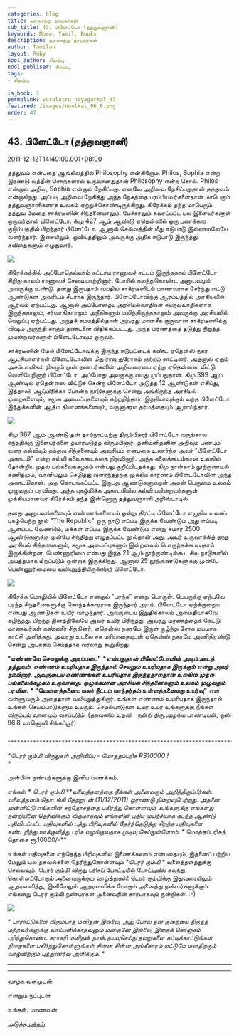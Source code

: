 ```yaml
---
categories: blog
title: வரலாற்று நாயகர்கள்
sub_title: 43. பிளேட்டோ (தத்துவஞானி)
keywords: More, Tamil, Books
description: வரலாற்று நாயகர்கள்
author: Tamilan
layout: Ruby
nool_author: சிலம்பு
nool_publiser: சிலம்பு
tags:
- சிலம்பு

is_book: 1
permalink: varalatru_nayagarkal_47
featured: /images/noolkal_96_6.png
order: 47
---
```



## 43. பிளேட்டோ (தத்துவஞானி)

2011-12-12T14:49:00.001+08:00

தத்துவம் என்பதை ஆங்கிலத்தில் Philosophy என்கிறோம். Philos, Sophia என்ற இரண்டு லத்தீன் சொற்களால் உருவானதுதான் Philosophy என்ற சொல். Philos என்றால் அறிவு, Sophia என்றால் நேசிப்பது. எனவே அறிவை நேசிப்பதுதான் தத்துவம் என்றாகிறது. அப்படி அறிவை நேசித்து அந்த நேசத்தை பரப்பியவர்களைதான் மாபெரும் தத்துவஞானிகளாக உலகம் ஏற்றுக்கொண்டிருக்கிறது. கிரேக்கம் தந்த மாபெரும் தத்துவ மேதை சாக்ரடீஸின் சிந்தனையாலும், பேச்சாலும் கவரப்பட்ட பல இளையர்களுள் ஒருவர்தான் பிளேட்டோ. கிமு 427 ஆம் ஆண்டு ஏதென்ஸில் ஒரு பணக்கார குடும்பத்தில் பிறந்தார் பிளேட்டோ. ஆனால் செல்வத்தின் மீது ஈடுபாடு இல்லாமலேயே வளர்ந்தார். இசையிலும், ஓவியத்திலும் அவருக்கு அதிக ஈடுபாடு இருந்தது. கவிதைகளும் எழுதுவார்.

![](http://2.bp.blogspot.com/-4dnajRfB36Q/TuWRSnCsCzI/AAAAAAAABCE/emSU9oYBbGQ/s1600/Plato_257.jpg)

கிரேக்கத்தில் அப்போதெல்லாம் கட்டாய ராணுவச் சட்டம் இருந்ததால் பிளேட்டோ சிறிது காலம் ராணுவச் சேவையாற்றினார். போரில் கலந்துகொண்ட அனுபவமும் அவருக்கு உண்டு. தனது இருபதாம் வயதில் சாக்ரடீஸிடம் மாணவராக சேர்ந்து எட்டு ஆண்டுகள் அவரிடம் சீடராக இருந்தார். பிளேட்டோவிற்கு ஆரம்பத்தில் அரசியலில் ஆர்வம் ஏற்பட்டது. ஆனால் அப்போதைய அரசியல்வாதிகள் சுயநலவாதிகளாக இருந்ததாலும், சர்வாதிகாரமும் அநீதிகளும் மலிந்திருந்ததாலும் அவருக்கு அரசியலில் வெறுப்பு ஏற்பட்டது. அந்தச் சமயத்தில்தான் அவரது மானசீக குருவான சாக்ரடீஸூக்கு விஷம் அருந்தி சாகும் தண்டனை விதிக்கப்பட்டது. அந்த மரணத்தை தடுத்து நிறுத்த முயன்றவர்களுள் பிளேட்டோவும் ஒருவர்.

சாக்ரடீஸின் மேல் பிளேட்டோவுக்கு இருந்த ஈடுபட்டைக் கண்ட ஏதென்ஸ் நகர ஆட்சியாளர்கள் பிளேட்டோவின் மீது ராஜ துரோகம் குற்றம் சாட்டினர். அதனால் ஏதும் அசம்பாவிதம் நிகழும் முன் நண்பர்களின் அறிவுரையை ஏற்று ஏதென்ஸை விட்டு வெளியேறினார் பிளேட்டோ. அப்போது அவருக்கு வயது முப்பதுதான். கிமு 399 ஆம் ஆண்டில் ஏதென்ஸை விட்டுச் சென்ற பிளேட்டோ அடுத்த 12 ஆண்டுகள் எகிப்து, இத்தாலி, ஆப்பிரிக்கா போன்ற நாடுகளுக்கு சென்று அங்கிருந்த அரசியல் முறைகளையும், சமூக அமைப்புகளையும் கற்றறிந்தார். இந்தியாவுக்கும் வந்த பிளேட்டோ இந்துக்களின் ஆத்ம தியானங்களையும், வருனாசரம தர்மத்தையும் ஆராய்ந்தார்.

![](http://3.bp.blogspot.com/-fqaWB1PoHmA/TuWRp19h8tI/AAAAAAAABCU/40br2BRE6CI/s320/Plato_258.jpg)

கிமு 387 ஆம் ஆண்டு தன் தாய்நாட்டிற்கு திரும்பினார் பிளேட்டோ வருங்கால சந்ததிக்கு இளையர்களை தயார்படுத்த விரும்பினார். தனிமனிதனின் அறிவும் பண்பும் வளர கல்வியும் தத்துவ சிந்தனையும் அவசியம் என்பதை உணர்ந்த அவர் "பிளேட்டோ அகாடமி" என்ற கல்வி கலைக்கூடத்தை நிறுவினார். அந்த கலைக்கூடம்தான் உலகில் தோன்றிய முதல் பல்கலைக்கழகம் என்பது குறிப்பிடதக்கது. கிமு நான்காம் நூற்றாண்டில் கணிதமும், வானியலும் செழித்து வளர்ந்ததற்கு முக்கிய காரணம் பிளேட்டோவின் அந்த அகாடமிதான். அது தொடங்கப்பட்ட இருபது ஆண்டுகளுக்குள் அதன் பெருமை உலகம் முழுவதும் பரவியது. அந்த புகழ்மிக்க அகாடமியில் கல்வி பயின்றவர்களுள் முக்கியமானவர் கிரேக்கம் தந்த இன்னொரு தத்துவஞானி அரிஸ்டாடில்.

தனது அனுபவங்களையும் எண்ணங்களையும் ஒன்று திரட்டி பிளேட்டோ எழுதிய உலகப் புகழ்பெற்ற நூல் "The Republic" ஒரு நாடு எப்படி இருக்க வேண்டும் அது எப்படி ஆளப்பட வேண்டும், மக்கள் எப்படி இருக்க வேண்டும் என்று சுமார் 2500 ஆண்டுகளுக்கு முன்பே சிந்தித்து எழுதப்பட்ட நூல்தான் அது. அவர் உருவாக்கித் தந்த அரசியல் சித்தாங்களும், சமூக அமைப்புகளும் இன்றளவும் பொருந்தக்கூடியதாய் இருக்கின்றன. பெண்ணுரிமை என்பது இந்த 21 ஆம் நூற்றாண்டில்கூட சில நாடுகளில் அபத்தமாக மீறப்படும் ஒன்றாக இருக்கிறது. ஆனால் 25 நூற்றாண்டுகளுக்கு முன்பே பெண்ணுரிமையை வலியுறுத்தியிருக்கிறார் பிளேட்டோ.

![](http://3.bp.blogspot.com/-fImQT9P7Wb8/TuWRhO4HeMI/AAAAAAAABCM/qsZa-2mPrG4/s320/Plato_834.jpg)

கிரேக்க மொழியில் பிளேட்டோ என்றால் "பரந்த" என்று பொருள். பெயருக்கு ஏற்பவே பரந்த சிந்தனைகளுக்கு சொந்தக்காரராக இருந்தார் அவர். பிளேட்டோ ஏற்க்குறைய என்பது ஆண்டுகள் உயிர் வாழ்ந்தார். அவருடைய இறுதிக்காலம் அமைதியாகவே கழிந்தது. பிறந்த தினத்திலேயே அவர் உயிர் பிரிந்தது. அவரது மரணத்தைக் கேட்டு மாணவர்கள் கண்ணீர் சிந்தினர். ஏதென்ஸ் நகரமே இருள் சூழ்ந்து சோக மயமாக காட்சி அளித்தது. அவரது உடலை சக மரியாதையுடன் ஏதென்ஸ் நகரமே அணிதிரண்டு சென்று அடக்கம் செய்ததாக வரலாறு கூறுகிறது.

**"எண்ணமே செயலுக்கு அடிப்படை" _*என்பதுதான் பிளேட்டோவின் அடிப்படைத் தத்துவம். எண்ணம் உயரியதாக இருந்தால் செயலும் உயரியதாக இருக்கும் என்று அவர் நம்பினார். அவருடைய எண்ணங்கள் உயரியதாக இருந்ததால்தான் உலகின் முதல் பல்கலைக்கழகம் உருவானது. ஒழுக்கமான அரசியல் சிந்தனைகளும் உலகம் முழுவதும் பரவின. *_ "வெள்ளத்தனைய மலர் நீட்டம் மாந்தர்தம் உள்ளத்தனையது உயர்வு"** என வள்ளுவரும் அதைதான் வலியுறுத்துகிறார். உங்கள் எண்ணம் உயரியதாக இருந்தால் உங்கள் செயல்பாடுகளும் உயரும். செயல்பாடுகள் உயர உயர உங்களுக்கு நீங்கள் விரும்பும் வானமும் வசப்படும். (தகவலில் உதவி - நன்றி திரு.அழகிய பாண்டியன், ஒலி 96.8 வானொலி சிங்கப்பூர்)

    
    
         *****************************************************************************
    

_*டெரர் கும்மி விருதுகள் அறிவிப்பு - மொத்தப்பரிசு RS10000 !  
*_

அன்பின் நண்பர்களுக்கு இனிய வணக்கம்,

எங்கள் _* டெரர் கும்மி **வலைத்தளத்தை நீங்கள் அனைவரும் அறிந்திருப்பீர்கள். வலைத்தளம் தொடங்கி நேற்றுடன் (11/12/2011) ஓராண்டு நிறைவுபெற்றது. அதனை முன்னிட்டு எங்களின் சந்தோசத்தை பகிர்ந்து கொள்ளவும், உங்களுக்கு எங்களது நன்றியினை தெரிவிக்கும் விதமாகவும் எங்களின் புதிய முயற்சியாக கடந்த ஆண்டு பதிவிடப்பட்ட பதிவுகளில் பத்து பிரிவுகளில் தேர்ந்தெடுத்து சிறந்த பதிவுகளை கண்டறிந்து ஊக்குவித்து பரிசு வழங்குவதாக முடிவு செய்துள்ளோம். *_ மொத்தப்பரிசுத் தொகை ரூ.10000/-**

உங்கள் பதிவுகளை எந்தெந்த பிரிவுகளில் இணைக்கலாம் என்பதையும், இதனைப் பற்றிய மேலும் பல தகவல்களை தெரிந்துகொள்ளவும் _*டெரர் கும்மி *_ வலைத்தளத்துக்கு செல்லவும். டெரர் கும்மி விருது பரிசுப் போட்டியில் போட்டியில் கலந்து கொள்ளப்போகும் அனைவருக்கும் வாழ்த்துகள்! டெரர் கும்மிக்கு இதுவரையிலும் ஆதரவளித்து, இனிமேலும் ஆதரவளிக்க போகும் அனைத்து நண்பர்களுக்கும் எங்களது டெரர் கும்மி நண்பர்கள் அனைவரின் சார்பாகவும் நன்றிகள்! :-)

![](http://2.bp.blogspot.com/-AvFSjm2XTYc/TuOk94LhIlI/AAAAAAAABo8/rpEIFHajiJc/s1600/BANNER-Main.gif)

_* _பாராட்டுகளை விரும்பாத மனிதன் இல்லை, அது போல தன் குறையை திருத்த மற்றவர்களுக்கு வாய்பளிக்காதவனும் மனிதனே இல்லை, இதைக் கொஞ்சம் புரிந்துகொண்ட சராசரி மனிதன் நான்.தயவுசெய்து தவறுகளை சுட்டிக்காட்டுங்கள் நிறைகளை பகிர்ந்துகொள்ளுங்கள்,சின்ன சின்ன அங்கீகாரம் மட்டுமே மனதிற்கும் வாழ்விற்கும் புத்துணர்வு அளிக்கும்.__ *

* * *

* * *

வாழ்க வளமுடன்

என்றும் நட்புடன்

உங்கள். மாணவன்

[அடுத்த பக்கம்](varalatru_nayagarkal_48)